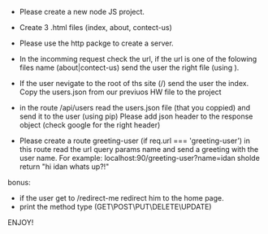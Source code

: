  - Please create a new node JS project.

 - Create 3 .html files (index, about, contect-us)
 - Please use the http packge to create a server.
 - In the incomming request check the url, if the url is one of the folowing files name (about|contect-us) send the user the right file (using ).
 - If the user nevigate to the root of ths site (/) send the user the index.
Copy the users.json from our previuos HW file to the project
 - in the route /api/users read the users.json file (that you coppied) and send it to the user (using pip)
 Please add json header to the response object (check google for the right header)

 - Please create a route greeting-user (if req.url === 'greeting-user') 
 in this route read the url query params name and send a greeting with the user name.
 For example: localhost:90/greeting-user?name=idan sholde return "hi idan whats up?!"


 bonus:
  - if the user get to /redirect-me redirect him to the home page.
  - print the method type (GET\POST\PUT\DELETE\UPDATE)

  ENJOY!
